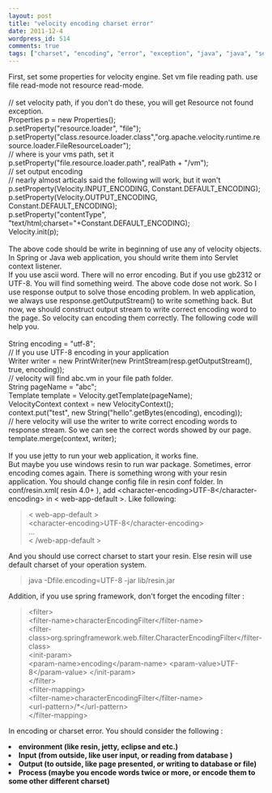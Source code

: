 ```yaml
---
layout: post
title: "velocity encoding charset error"
date: 2011-12-4
wordpress_id: 514
comments: true
tags: ["charset", "encoding", "error", "exception", "java", "java", "see-hear", "velocity"]
---
```

<meta name="_edit_last" content="1" />
<meta name="_su_description" content="There is a solution for solve velocity encoding or charset error." />
<meta name="_su_keywords" content="encoding, charset, error, velocity" />
<meta name="_su_rich_snippet_type" content="none" />
<meta name="_su_title" content="encoding, charset, velocity, error, exception, java, web" />
<meta name="views" content="64" />
<meta name="_wp_old_slug" content="velocity-encoding-error" />
<p>   First, set some properties for velocity engine. Set vm file reading path. use file read-mode not resource read-mode.<br />
<br />
// set velocity path, if you don't do these, you will get Resource not found exception.<br />
Properties p = new Properties();<br />
p.setProperty("resource.loader", "file");<br />
p.setProperty("class.resource.loader.class","org.apache.velocity.runtime.resource.loader.FileResourceLoader");<br />
// where is your vms path, set it<br />
p.setProperty("file.resource.loader.path", realPath + "/vm");<br />
// set output encoding<br />
// nearly almost articals said the following will work, but it won't<br />
p.setProperty(Velocity.INPUT_ENCODING, Constant.DEFAULT_ENCODING);<br />
p.setProperty(Velocity.OUTPUT_ENCODING, Constant.DEFAULT_ENCODING);<br />
p.setProperty("contentType", "text/html;charset="+Constant.DEFAULT_ENCODING);<br />
Velocity.init(p);<br />
<br />
   The above code should be write in beginning of use any of velocity objects. In Spring or Java web application, you should write them into Servlet context listener.<br />
   If you use ascii word. There will no error encoding. But if you use gb2312 or UTF-8. You will find something weird. The above code dose not work. So I use response output to solve those encoding problem. In web application, we always use response.getOutputStream() to write something back. But now, we should construct output stream to write correct encoding word to the page. So velocity can encoding them correctly. The following code will help you.<br />
<br />
String encoding = "utf-8";<br />
// If you use UTF-8 encoding in your application<br />
Writer writer = new PrintWriter(new PrintStream(resp.getOutputStream(), true, encoding));<br />
// velocity will find abc.vm in your file path folder.<br />
String pageName = "abc";<br />
Template template = Velocity.getTemplate(pageName);<br />
VelocityContext context = new VelocityContext();<br />
context.put("test", new String("hello".getBytes(encoding), encoding));<br />
// here velocity will use the writer to write correct encoding words to response stream. So we can see the correct words showed by our page.<br />
template.merge(context, writer);<br />
<br />
   If you use jetty to run your web application, it works fine.<br />
   But maybe you use windows resin to run war package. Sometimes, error encoding comes again. There is something wrong with your resin application. You should change config file in resin conf folder. In conf/resin.xml( resin 4.0+ ), add &lt;character-encoding&gt;UTF-8&lt;/character-encoding&gt;  in  &lt; web-app-default &gt;. Like following:<br />
<blockquote>
&lt; web-app-default &gt;<br />
    &lt;character-encoding&gt;UTF-8&lt;/character-encoding&gt;<br />
...<br />
&lt; /web-app-default &gt;<br />
</blockquote>
   And you should use correct charset to start your resin. Else resin will use default charset of your operation system.</p>
<blockquote><p>java -Dfile.encoding=UTF-8 -jar lib/resin.jar </p></blockquote>
<p>   Addition, if you use spring framework, don't forget the encoding filter :<br />
<blockquote>
&lt;filter&gt;<br />
    &lt;filter-name&gt;characterEncodingFilter&lt;/filter-name&gt;<br />
        &lt;filter-class&gt;org.springframework.web.filter.CharacterEncodingFilter&lt;/filter-class&gt;<br />
        &lt;init-param&gt;<br />
            &lt;param-name&gt;encoding&lt;/param-name&gt;
            &lt;param-value&gt;UTF-8&lt;/param-value&gt;
        &lt;/init-param&gt;<br />
    &lt;/filter&gt;<br />
    &lt;filter-mapping&gt;<br />
        &lt;filter-name&gt;characterEncodingFilter&lt;/filter-name&gt;<br />
        &lt;url-pattern&gt;/*&lt;/url-pattern&gt;<br />
    &lt;/filter-mapping&gt;<br />
</blockquote>
   In encoding or charset error. You should consider the following :</p>
<li>  <b>environment (like resin, jetty, eclipse and etc.)</b></li>
<li>  <b>Input (from outside, like user input, or reading from database )</b></li>
<li>  <b>Output (to outside, like page presented, or writing to database or file)</b></li>
<li>  <b>Process (maybe you encode words twice or more, or encode them to some other different charset)</b></li>
